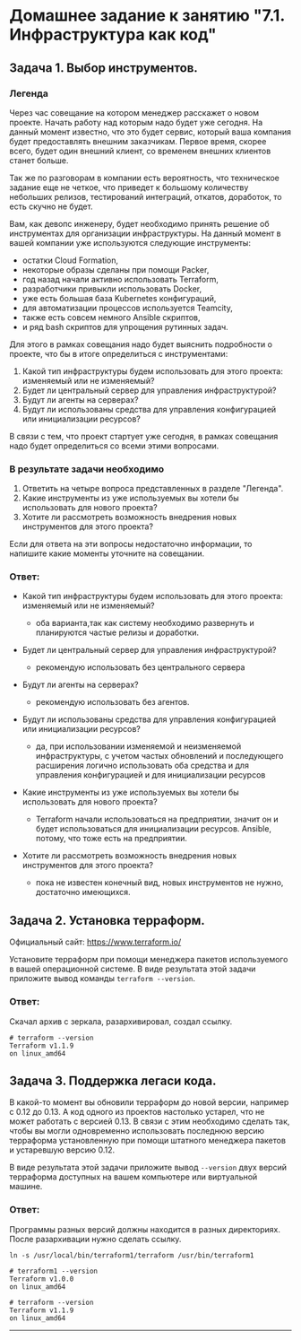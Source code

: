 # Домашнее задание к занятию "7.1. Инфраструктура как код"

## Задача 1. Выбор инструментов.
 
### Легенда
 
Через час совещание на котором менеджер расскажет о новом проекте. Начать работу над которым надо
будет уже сегодня.
На данный момент известно, что это будет сервис, который ваша компания будет предоставлять внешним заказчикам.
Первое время, скорее всего, будет один внешний клиент, со временем внешних клиентов станет больше.

Так же по разговорам в компании есть вероятность, что техническое задание еще не четкое, что приведет к большому
количеству небольших релизов, тестирований интеграций, откатов, доработок, то есть скучно не будет.  
   
Вам, как девопс инженеру, будет необходимо принять решение об инструментах для организации инфраструктуры.
На данный момент в вашей компании уже используются следующие инструменты:
- остатки Сloud Formation,
- некоторые образы сделаны при помощи Packer,
- год назад начали активно использовать Terraform,
- разработчики привыкли использовать Docker,
- уже есть большая база Kubernetes конфигураций,
- для автоматизации процессов используется Teamcity,
- также есть совсем немного Ansible скриптов,
- и ряд bash скриптов для упрощения рутинных задач.  

Для этого в рамках совещания надо будет выяснить подробности о проекте, что бы в итоге определиться с инструментами:

1. Какой тип инфраструктуры будем использовать для этого проекта: изменяемый или не изменяемый?
1. Будет ли центральный сервер для управления инфраструктурой?
1. Будут ли агенты на серверах?
1. Будут ли использованы средства для управления конфигурацией или инициализации ресурсов?
 
В связи с тем, что проект стартует уже сегодня, в рамках совещания надо будет определиться со всеми этими вопросами.

### В результате задачи необходимо

1. Ответить на четыре вопроса представленных в разделе "Легенда".
1. Какие инструменты из уже используемых вы хотели бы использовать для нового проекта?
1. Хотите ли рассмотреть возможность внедрения новых инструментов для этого проекта?

Если для ответа на эти вопросы недостаточно информации, то напишите какие моменты уточните на совещании.

### Ответ: 
* Какой тип инфраструктуры будем использовать для этого проекта: изменяемый или не изменяемый?
    - оба варианта,так как систему необходимо развернуть и планируются частые релизы и доработки.

* Будет ли центральный сервер для управления инфраструктурой?
    - рекомендую использовать без центрального сервера

* Будут ли агенты на серверах?
    - рекомендую использовать без агентов.

* Будут ли использованы средства для управления конфигурацией или инициализации ресурсов?
    - да, при использовании изменяемой и неизменяемой инфраструктуры, с учетом частых обновлений и последующего расширения логично использовать оба средства и для управления конфигурацией и для инициализации ресурсов

* Какие инструменты из уже используемых вы хотели бы использовать для нового проекта? 
    - Terraform начали использоваться на предприятии, значит он и будет использоваться для инициализации ресурсов. Ansible, потому, что тоже есть на предприятии.

* Хотите ли рассмотреть возможность внедрения новых инструментов для этого проекта? 
    - пока не известен конечный вид, новых инструментов не нужно, достаточно имеющихся.

## Задача 2. Установка терраформ.

Официальный сайт: https://www.terraform.io/

Установите терраформ при помощи менеджера пакетов используемого в вашей операционной системе.
В виде результата этой задачи приложите вывод команды `terraform --version`.

### Ответ: 
Скачал архив с зеркала, разархивировал, создал ссылку.
```
# terraform --version
Terraform v1.1.9
on linux_amd64
```

## Задача 3. Поддержка легаси кода.

В какой-то момент вы обновили терраформ до новой версии, например с 0.12 до 0.13.
А код одного из проектов настолько устарел, что не может работать с версией 0.13.
В связи с этим необходимо сделать так, чтобы вы могли одновременно использовать последнюю версию терраформа установленную при помощи
штатного менеджера пакетов и устаревшую версию 0.12.

В виде результата этой задачи приложите вывод `--version` двух версий терраформа доступных на вашем компьютере
или виртуальной машине.

### Ответ: 
Программы разных версий должны находится в разных директориях. 
После разархивации нужно сделать ссылку.
```
ln -s /usr/local/bin/terraform1/terraform /usr/bin/terraform1

# terraform1 --version
Terraform v1.0.0
on linux_amd64

# terraform --version
Terraform v1.1.9
on linux_amd64
```
---
